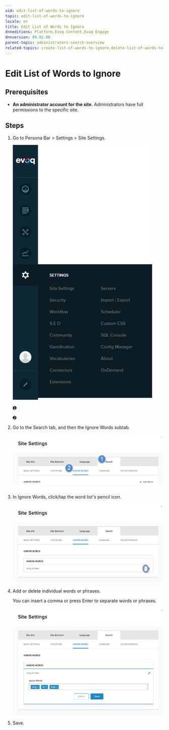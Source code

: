 ```yaml
---
uid: edit-list-of-words-to-ignore
topic: edit-list-of-words-to-ignore
locale: en
title: Edit List of Words to Ignore
dnneditions: Platform,Evoq Content,Evoq Engage
dnnversion: 09.02.00
parent-topic: administrators-search-overview
related-topics: create-list-of-words-to-ignore,delete-list-of-words-to-ignore
---
```


# Edit List of Words to Ignore

## Prerequisites

*   **An administrator account for the site.** Administrators have full permissions to the specific site.

## Steps

1.  Go to Persona Bar \> Settings \> Site Settings.
    
    ![Persona Bar > Settings > Site Settings](/images/scr-pbar-host-Settings-E91.png)
    
    ➊
    
    ➋
    
2.  Go to the Search tab, and then the Ignore Words subtab.
    
    ![Search > Ignore Words](/images/scr-pbtabs-all-Settings-SiteSettings-Search-IgnoreWords-E90.png)
    
3.  In Ignore Words, click/tap the word list's pencil icon.
    
      
    
    ![](/images/scr-SiteSettings-Search-IgnoreWords-edit-icon-E90.png)
    
      
    
4.  Add or delete individual words or phrases.
    
    You can insert a comma or press Enter to separate words or phrases.
    
      
    
    ![](/images/scr-SiteSettings-Search-IgnoreWords-edit-indiv-E90.png)
    
      
    
5.  Save.